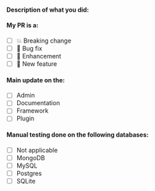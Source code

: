 <!--
⚠️ We have stopped merging new PRs, for now, into the Strapi core.
The reason is that we are developing a new architecture for both the admin panel and for the plugins.
This new architecture will provide stability to the Strapi core as we approach the release of Beta.
We appreciate and welcome all your contributions, but until further notice, please do not submit a PR as it will not be merged.
Furthermore, your pull request will have to be rewritten for the new architecture.
-->

<!--
Hello 👋 Thank you for submitting a pull request.

To help us to merge your PR please follow these bullet points:
- You wrote documentation
- You wrote tests
- Refer to the issue you are closing in your PR description - fix #issue
- Let us know if this PR is WIP or ready to merge
-->

#### Description of what you did:



<!--
Replace [ ] by [x] to check these checkboxs!
-->

#### My PR is a:
- [ ] 💥 Breaking change
- [ ] 🐛 Bug fix
- [ ] 💅 Enhancement
- [ ] 🚀 New feature

#### Main update on the:
- [ ] Admin
- [ ] Documentation
- [ ] Framework
- [ ] Plugin

#### Manual testing done on the following databases:
- [ ] Not applicable
- [ ] MongoDB
- [ ] MySQL
- [ ] Postgres
- [ ] SQLite
